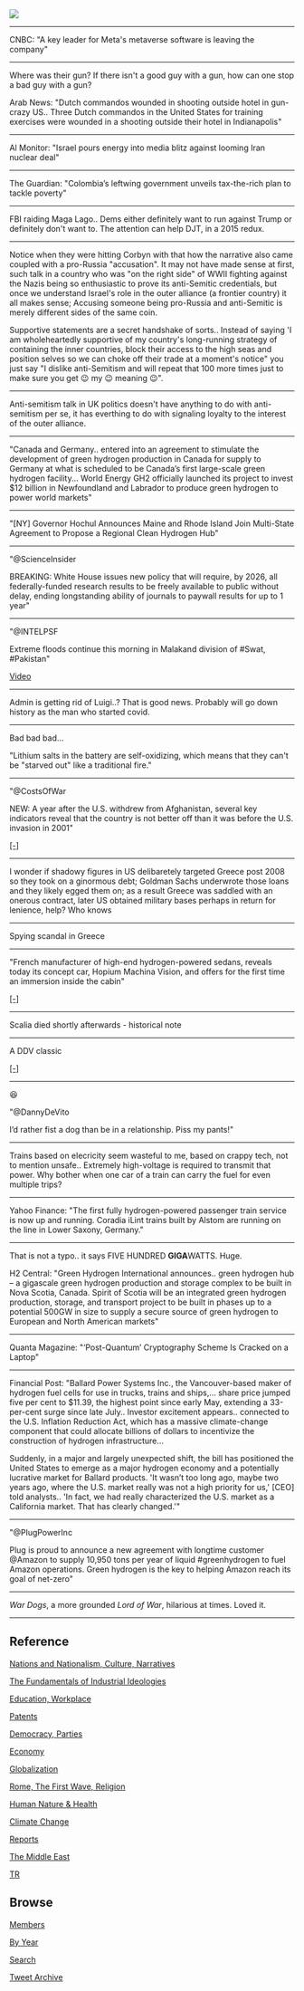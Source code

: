 <img src="https://drive.google.com/uc?export=view&id=1B2wf9R7AMH1d7Vw6e2mucLbIQ5NSjir7"/>

---

CNBC: "A key leader for Meta's metaverse software is leaving the company"

---

Where was their gun? If there isn't a good guy with a gun, how can one
stop a bad guy with a gun?

Arab News: "Dutch commandos wounded in shooting outside hotel in
gun-crazy US..  Three Dutch commandos in the United States for
training exercises were wounded in a shooting outside their hotel in
Indianapolis"

---

Al Monitor: "Israel pours energy into media blitz against looming Iran nuclear deal"

---

The Guardian: "Colombia’s leftwing government unveils tax-the-rich
plan to tackle poverty"

---

FBI raiding Maga Lago.. Dems either definitely want to run against
Trump or definitely don't want to. The attention can help DJT, in a
2015 redux.

---

Notice when they were hitting Corbyn with that how the narrative also
came coupled with a pro-Russia "accusation".  It may not have made
sense at first, such talk in a country who was "on the right side" of
WWII fighting against the Nazis being so enthusiastic to prove its
anti-Semitic credentials, but once we understand Israel's role in the
outer alliance (a frontier country) it all makes sense; Accusing
someone being pro-Russia and anti-Semitic is merely different sides of
the same coin.

Supportive statements are a secret handshake of sorts.. Instead of
saying 'I am wholeheartedly supportive of my country's long-running
strategy of containing the inner countries, block their access to the
high seas and position selves so we can choke off their trade at a
moment's notice" you just say "I dislike anti-Semitism and will repeat
that 100 more times just to make sure you get 😉 my 😉 meaning 😉".

---

Anti-semitism talk in UK politics doesn't have anything to do with
anti-semitism per se, it has everthing to do with signaling loyalty to
the interest of the outer alliance.

---

"Canada and Germany.. entered into an agreement to stimulate the
development of green hydrogen production in Canada for supply to
Germany at what is scheduled to be Canada’s first large-scale green
hydrogen facility... World Energy GH2 officially launched its project
to invest $12 billion in Newfoundland and Labrador to produce green
hydrogen to power world markets"

---

"[NY] Governor Hochul Announces Maine and Rhode Island Join
Multi-State Agreement to Propose a Regional Clean Hydrogen Hub"

---

"@ScienceInsider

BREAKING: White House issues new policy that will require, by 2026,
all federally-funded research results to be freely available to public
without delay, ending longstanding ability of journals to paywall
results for up to 1 year"

---

"@INTELPSF

Extreme floods continue this morning in Malakand division of #Swat,
\#Pakistan"

[Video](https://twitter.com/INTELPSF/status/1563075096289284097)

---

Admin is getting rid of Luigi..? That is good news. Probably will go
down history as the man who started covid.

---

Bad bad bad...

"Lithium salts in the battery are self-oxidizing, which means that
they can't be "starved out" like a traditional fire."

---

"@CostsOfWar

NEW: A year after the U.S. withdrew from Afghanistan, several key
indicators reveal that the country is not better off than it was
before the U.S. invasion in 2001"

[[-]](https://twitter.com/CostsOfWar/status/1563220879047176193)

---

I wonder if shadowy figures in US delibaretely targeted Greece post
2008 so they took on a ginormous debt; Goldman Sachs underwrote those
loans and they likely egged them on; as a result Greece was saddled
with an onerous contract, later US obtained military bases perhaps in
return for lenience, help? Who knows

---

Spying scandal in Greece

---

"French manufacturer of high-end hydrogen-powered sedans, reveals
today its concept car, Hopium Machina Vision, and offers for the first
time an immersion inside the cabin"

[[-]](https://www.multivu.com/players/uk/9058251-hopium-machina-vision-the-hydrogen-powered-sedan-unveils-its-interior/)

---

Scalia died shortly afterwards - historical note

---

A DDV classic

[[-]](https://pbs.twimg.com/media/D0-7dRpWoAAw_rr?format=jpg&name=small)

---

😆 

"@DannyDeVito

I’d rather fist a dog than be in a relationship. Piss my pants!"

---

Trains based on elecricity seem wasteful to me, based on crappy tech,
not to mention unsafe.. Extremely high-voltage is required to transmit
that power. Why bother when one car of a train can carry the fuel for
even multiple trips?

---

Yahoo Finance: "The first fully hydrogen-powered passenger train
service is now up and running. Coradia iLint trains built by Alstom
are running on the line in Lower Saxony, Germany."

---

That is not a typo.. it says FIVE HUNDRED **GIGA**WATTS. Huge.

H2 Central: "Green Hydrogen International announces.. green hydrogen
hub – a gigascale green hydrogen production and storage complex to be
built in Nova Scotia, Canada. Spirit of Scotia will be an integrated
green hydrogen production, storage, and transport project to be built
in phases up to a potential 500GW in size to supply a secure source of
green hydrogen to European and North American markets"

---

Quanta Magazine: "‘Post-Quantum’ Cryptography Scheme Is Cracked on a Laptop"

---

Financial Post: "Ballard Power Systems Inc., the Vancouver-based maker
of hydrogen fuel cells for use in trucks, trains and ships,... share
price jumped five per cent to $11.39, the highest point since early
May, extending a 33-per-cent surge since late July.. Investor
excitement appears.. connected to the U.S. Inflation Reduction Act,
which has a massive climate-change component that could allocate
billions of dollars to incentivize the construction of hydrogen
infrastructure...

Suddenly, in a major and largely unexpected shift, the bill has
positioned the United States to emerge as a major hydrogen economy and
a potentially lucrative market for Ballard products. 'It wasn’t too
long ago, maybe two years ago, where the U.S. market really was not a
high priority for us,' [CEO] told analysts.. 'In fact, we had really
characterized the U.S. market as a California market. That has clearly
changed.'"

---

"@PlugPowerInc

Plug is proud to announce a new agreement with longtime customer
@Amazon to supply 10,950 tons per year of liquid #greenhydrogen to
fuel Amazon operations. Green hydrogen is the key to helping Amazon
reach its goal of net-zero"

---

*War Dogs*, a more grounded *Lord of War*, hilarious at times. Loved it.

---

## Reference

[Nations and Nationalism, Culture, Narratives](2013/02/nations-and-nationalism.html)

[The Fundamentals of Industrial Ideologies](2011/04/fundamentals-of-industrial-ideologies.html)

[Education, Workplace](2017/09/education-workplace.html)

[Patents](2018/09/patents.html)

[Democracy, Parties](2016/11/democracy.html)

[Economy](2018/05/economy.html)

[Globalization](2018/09/globalization.html)

[Rome, The First Wave, Religion](2017/12/rome.html)

[Human Nature & Health](2020/07/human-nature.html)

[Climate Change](2018/12/climate.html)

[Reports](2019/05/reports.html)

[The Middle East](2019/07/middleeast.html)

[TR](../tr)

## Browse

[Members](2022/08/members.html)

[By Year](years.html)

[Search](search.html)

[Tweet Archive](tweets/index.html)

